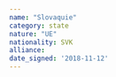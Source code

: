 ```yaml
---
name: "Slovaquie"
category: state
nature: "UE"
nationality: SVK
alliance: 
date_signed: '2018-11-12'
---
```

    